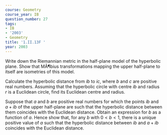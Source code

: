 ```yaml
---
course: Geometry
course_year: IB
question_number: 27
tags:
- IB
- '2003'
- Geometry
title: '1.II.13F '
year: 2003
---
```



Write down the Riemannian metric in the half-plane model of the hyperbolic plane. Show that MÃ¶bius transformations mapping the upper half-plane to itself are isometries of this model.

Calculate the hyperbolic distance from $i b$ to $i c$, where $b$ and $c$ are positive real numbers. Assuming that the hyperbolic circle with centre $i b$ and radius $r$ is a Euclidean circle, find its Euclidean centre and radius.

Suppose that $a$ and $b$ are positive real numbers for which the points $i b$ and $a+i b$ of the upper half-plane are such that the hyperbolic distance between them coincides with the Euclidean distance. Obtain an expression for $b$ as a function of $a$. Hence show that, for any $b$ with $0<b<1$, there is a unique positive value of $a$ such that the hyperbolic distance between $i b$ and $a+i b$ coincides with the Euclidean distance.